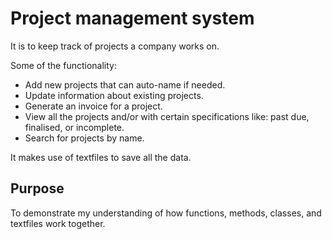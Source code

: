 # Project management system

It is to keep track of projects a company works on.

Some of the functionality:
- Add new projects that can auto-name if needed.
- Update information about existing projects.
- Generate an invoice for a project.
- View all the projects and/or with certain specifications like: past due, finalised, or incomplete.
- Search for projects by name.

It makes use of textfiles to save all the data.

## Purpose
To demonstrate my understanding of how functions, methods, classes, and textfiles work together.
